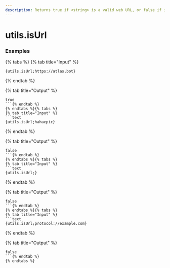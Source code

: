 ```yaml
---
description: Returns true if <string> is a valid web URL, or false if it's anything else.
---
```


# utils.isUrl <string>

### Examples

{% tabs %}
{% tab title="Input" %}
```text
{utils.isUrl;https://atlas.bot}
```
{% endtab %}

{% tab title="Output" %}
```text
true
```{% endtab %}
{% endtabs %}{% tabs %}
{% tab title="Input" %}
```text
{utils.isUrl;hahaepic}
```
{% endtab %}

{% tab title="Output" %}
```text
false
```{% endtab %}
{% endtabs %}{% tabs %}
{% tab title="Input" %}
```text
{utils.isUrl;}
```
{% endtab %}

{% tab title="Output" %}
```text
false
```{% endtab %}
{% endtabs %}{% tabs %}
{% tab title="Input" %}
```text
{utils.isUrl;protocol://example.com}
```
{% endtab %}

{% tab title="Output" %}
```text
false
```{% endtab %}
{% endtabs %}